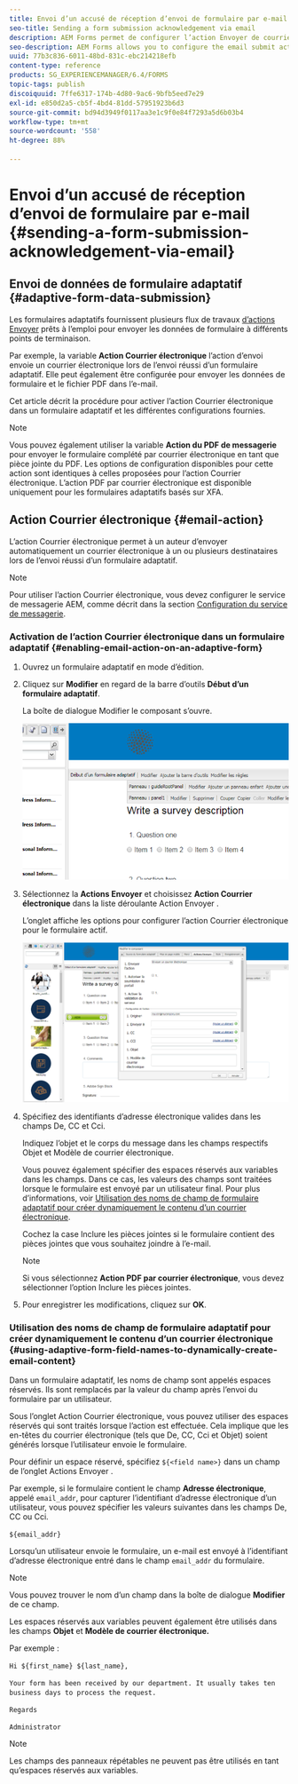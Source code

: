 ```yaml
---
title: Envoi d’un accusé de réception d’envoi de formulaire par e-mail
seo-title: Sending a form submission acknowledgement via email
description: AEM Forms permet de configurer l’action Envoyer de courrier électronique qui envoie un accusé de réception à un utilisateur lors de l’envoi du formulaire.
seo-description: AEM Forms allows you to configure the email submit action that sends an acknowledgement to a user on submitting the form.
uuid: 77b3c836-6011-48bd-831c-ebc214218efb
content-type: reference
products: SG_EXPERIENCEMANAGER/6.4/FORMS
topic-tags: publish
discoiquuid: 7ffe6317-174b-4d80-9ac6-9bfb5eed7e29
exl-id: e850d2a5-cb5f-4bd4-81dd-57951923b6d3
source-git-commit: bd94d3949f0117aa3e1c9f0e84f7293a5d6b03b4
workflow-type: tm+mt
source-wordcount: '558'
ht-degree: 88%

---
```


# Envoi d’un accusé de réception d’envoi de formulaire par e-mail {#sending-a-form-submission-acknowledgement-via-email}

## Envoi de données de formulaire adaptatif {#adaptive-form-data-submission}

Les formulaires adaptatifs fournissent plusieurs flux de travaux [d’actions Envoyer](/help/forms/using/configuring-submit-actions.md) prêts à l’emploi pour envoyer les données de formulaire à différents points de terminaison.

Par exemple, la variable **Action Courrier électronique** l’action d’envoi envoie un courrier électronique lors de l’envoi réussi d’un formulaire adaptatif. Elle peut également être configurée pour envoyer les données de formulaire et le fichier PDF dans l’e-mail.

Cet article décrit la procédure pour activer l’action Courrier électronique dans un formulaire adaptatif et les différentes configurations fournies.

>[!NOTE]
>
>Vous pouvez également utiliser la variable **Action du PDF de messagerie** pour envoyer le formulaire complété par courrier électronique en tant que pièce jointe du PDF. Les options de configuration disponibles pour cette action sont identiques à celles proposées pour l’action Courrier électronique. L’action PDF par courrier électronique est disponible uniquement pour les formulaires adaptatifs basés sur XFA.

## Action Courrier électronique {#email-action}

L’action Courrier électronique permet à un auteur d’envoyer automatiquement un courrier électronique à un ou plusieurs destinataires lors de l’envoi réussi d’un formulaire adaptatif.

>[!NOTE]
>
>Pour utiliser l’action Courrier électronique, vous devez configurer le service de messagerie AEM, comme décrit dans la section [Configuration du service de messagerie](/help/sites-administering/notification.md#configuring-the-mail-service).

### Activation de l’action Courrier électronique dans un formulaire adaptatif {#enabling-email-action-on-an-adaptive-form}

1. Ouvrez un formulaire adaptatif en mode d’édition.

1. Cliquez sur **Modifier** en regard de la barre d’outils **Début d’un formulaire adaptatif**.

   La boîte de dialogue Modifier le composant s’ouvre.

   ![Boîte de dialogue Modifier le composant d’un formulaire adaptatif](assets/start_of_adp_form.png)

1. Sélectionnez la **Actions Envoyer** et choisissez **Action Courrier électronique** dans la liste déroulante Action Envoyer .

   L’onglet affiche les options pour configurer l’action Courrier électronique pour le formulaire actif.

   ![Onglet Actions Envoyer](assets/dialog.png)

1. Spécifiez des identifiants d’adresse électronique valides dans les champs De, CC et Cci.

   Indiquez l’objet et le corps du message dans les champs respectifs Objet et Modèle de courrier électronique.

   Vous pouvez également spécifier des espaces réservés aux variables dans les champs. Dans ce cas, les valeurs des champs sont traitées lorsque le formulaire est envoyé par un utilisateur final. Pour plus d’informations, voir [Utilisation des noms de champ de formulaire adaptatif pour créer dynamiquement le contenu d’un courrier électronique](/help/forms/using/form-submission-receipt-via-email.md#p-using-adaptive-form-field-names-to-dynamically-create-email-content-p).

   Cochez la case Inclure les pièces jointes si le formulaire contient des pièces jointes que vous souhaitez joindre à l’e-mail.

   >[!NOTE]
   >
   >Si vous sélectionnez **Action PDF par courrier électronique**, vous devez sélectionner l’option Inclure les pièces jointes.

1. Pour enregistrer les modifications, cliquez sur **OK**.

### Utilisation des noms de champ de formulaire adaptatif pour créer dynamiquement le contenu d’un courrier électronique {#using-adaptive-form-field-names-to-dynamically-create-email-content}

Dans un formulaire adaptatif, les noms de champ sont appelés espaces réservés. Ils sont remplacés par la valeur du champ après l’envoi du formulaire par un utilisateur.

Sous l’onglet Action Courrier électronique, vous pouvez utiliser des espaces réservés qui sont traités lorsque l’action est effectuée. Cela implique que les en-têtes du courrier électronique (tels que De, CC, Cci et Objet) soient générés lorsque l’utilisateur envoie le formulaire.

Pour définir un espace réservé, spécifiez `${<field name>}` dans un champ de l’onglet Actions Envoyer .

Par exemple, si le formulaire contient le champ **Adresse électronique**, appelé `email_addr`, pour capturer l’identifiant d’adresse électronique d’un utilisateur, vous pouvez spécifier les valeurs suivantes dans les champs De, CC ou Cci.

`${email_addr}`

Lorsqu’un utilisateur envoie le formulaire, un e-mail est envoyé à l’identifiant d’adresse électronique entré dans le champ `email_addr` du formulaire.

>[!NOTE]
>
>Vous pouvez trouver le nom d’un champ dans la boîte de dialogue **Modifier** de ce champ.

Les espaces réservés aux variables peuvent également être utilisés dans les champs **Objet** et **Modèle de courrier électronique.**

Par exemple :

`Hi ${first_name} ${last_name},`

`Your form has been received by our department. It usually takes ten business days to process the request.`

`Regards`

`Administrator`

>[!NOTE]
>
>Les champs des panneaux répétables ne peuvent pas être utilisés en tant qu’espaces réservés aux variables.

